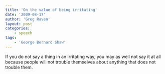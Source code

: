 ```yaml
---
title: 'On the value of being irritating'
date: '2009-08-17'
author: 'Greg Raven'
layout: post
categories:
    - speech
tags:
    - 'George Bernard Shaw'
---
```


If you do not say a thing in an irritating way, you may as well not say it at all because people will not trouble themselves about anything that does not trouble them.